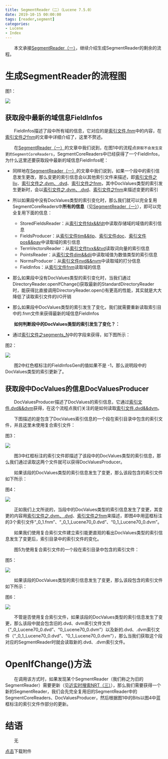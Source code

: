 ```yaml
---
title: SegmentReader（二）（Lucene 7.5.0）
date: 2019-10-15 00:00:00
tags: [reader,segment]
categories:
- Lucene
- Index
---
```


&emsp;&emsp;本文承接[SegmentReader（一）](https://www.amazingkoala.com.cn/Lucene/Index/2019/1014/SegmentReader（一）)，继续介绍生成SegmentReader的剩余的流程。

# 生成SegmentReader的流程图

图1：

<img src="http://www.amazingkoala.com.cn/uploads/lucene/index/SegmentReader/SegmentReader（二）/1.png">

## 获取段中最新的域信息FieldInfos

&emsp;&emsp;FieldInfos描述了段中所有域的信息，它对应的是[索引文件.fnm](https://www.amazingkoala.com.cn/Lucene/suoyinwenjian/2019/0606/SegmentReader（一）)中的内容，在[索引文件之fnm](https://www.amazingkoala.com.cn/Lucene/suoyinwenjian/2019/0606/SegmentReader（一）)的文章中详细介绍了，这里不赘述。

&emsp;&emsp;在[SegmentReader（一）](https://www.amazingkoala.com.cn/Lucene/Index/2019/1014/SegmentReader（一）)的文章中我们说到，在图1中的流程点`获取不会发生变更的SegmentCoreReaders`，SegmentCoreReaders中已经获得了一个FieldInfos，为什么这里还要获取段中最新的域信息FieldInfos呢：

- 同样地在[SegmentReader（一）](https://www.amazingkoala.com.cn/Lucene/Index/2019/1014/SegmentReader（一）)的文章中我们说到，如果一个段中的索引信息发生更改，那么变更的索引信息会以其他索引文件来描述，即[索引文件之liv](https://www.amazingkoala.com.cn/Lucene/suoyinwenjian/2019/0425/索引文件之liv)、[索引文件之.dvm、.dvd](https://www.amazingkoala.com.cn/Lucene/DocValues/2019/0218/DocValues/)、[索引文件之fnm](https://www.amazingkoala.com.cn/Lucene/suoyinwenjian/2019/0606/索引文件之fnm)，其中DocValues类型的索引发生更新时，会以[索引文件之.dvm、.dvd](https://www.amazingkoala.com.cn/Lucene/DocValues/2019/0218/DocValues/)、[索引文件之fnm](https://www.amazingkoala.com.cn/Lucene/suoyinwenjian/2019/0606/索引文件之fnm)来描述变更的索引
- 所以如果段中没有DocValues类型的索引变化时，那么我们就可以完全复用SegmentCoreReaders中**所有的信息**（见[SegmentReader（一）](https://www.amazingkoala.com.cn/Lucene/Index/2019/1014/SegmentReader（一）)），即可以完全复用下面的信息：

  - StoredFieldsReader：从[索引文件fdx&&fdt](https://www.amazingkoala.com.cn/Lucene/suoyinwenjian/2019/0301/38.html)中读取存储域的域值的索引信息
  - FieldsProducer：从[索引文件tim&&tip](https://www.amazingkoala.com.cn/Lucene/suoyinwenjian/2019/0401/索引文件之tim&&tip)、[索引文件doc](https://www.amazingkoala.com.cn/Lucene/suoyinwenjian/2019/0324/索引文件之doc)、[索引文件pos&&pay](https://www.amazingkoala.com.cn/Lucene/suoyinwenjian/2019/0324/索引文件之pos&&pay)中读取域的索引信息
  - TermVectorsReader：从[索引文件tvx&&tvd](https://www.amazingkoala.com.cn/Lucene/suoyinwenjian/2019/0429/索引文件之tvx&&tvd)读取词向量的索引信息
  - PointsReader：从[索引文件dim&&dii](https://www.amazingkoala.com.cn/Lucene/suoyinwenjian/2019/0424/索引文件之dim&&dii)中读取域值为数值类型的索引信息
  - NormsProducer：从[索引文件nvd&&nvm](https://www.amazingkoala.com.cn/Lucene/suoyinwenjian/2019/0305/索引文件之nvd&&nvm)中读取域的打分信息
  - FieldInfos：从[索引文件fnm](https://www.amazingkoala.com.cn/Lucene/suoyinwenjian/2019/0606/索引文件之fnm)读取域的信息
-	那么如果段中没有DocValues类型的索引变化时，当我们通过DirectoryReader.openIfChange()获取最新的StandardDirectoryReader时，能获得比直接调用DirectoryReader.open()有更高的性能，其实就是大大降低了读取索引文件的I/O开销
-	那么如果段中DocValues类型的索引发生了变化，我们就需要重新读取索引目中的.fnm文件来获得最新的域信息FieldInfos

&emsp;&emsp;**如何判断段中的DocValues类型的索引发生了变化？：**

-	通过[索引文件之segments_N](https://www.amazingkoala.com.cn/Lucene/suoyinwenjian/2019/0610/索引文件之segments_N)中的字段来获得，如下图所示：

图2：

<img src="http://www.amazingkoala.com.cn/uploads/lucene/index/SegmentReader/SegmentReader（二）/2.png">

&emsp;&emsp;图2中红色框标注的FieldInfosGen的值如果不是 -1，那么说明段中的DocValues类型的索引更新了。

## 获取段中DocValues的信息DocValuesProducer

&emsp;&emsp;DocValuesProducer描述了DocValues的索引信息，它通过[索引文件.dvd&&dvm](https://www.amazingkoala.com.cn/Lucene/DocValues/2019/0218/DocValues/)获得，在这个流程点我们关注的是如何读取[索引文件.dvd&&dvm](https://www.amazingkoala.com.cn/Lucene/DocValues/2019/0218/DocValues/)。

&emsp;&emsp;下图描述的是包含了DocValues索引信息的一个段在索引目录中包含的索引文件，并且这里未使用复合索引文件：

图3：

<img src="http://www.amazingkoala.com.cn/uploads/lucene/index/SegmentReader/SegmentReader（二）/3.png">

&emsp;&emsp;图3中红框标注的索引文件即描述了该段中的DocValues类型的索引信息，那么我们通过读取这两个文件就可以获得DocValuesProducer。

&emsp;&emsp;如果该段的DocValues类型的索引信息发生了变更，那么该段包含的索引文件如下所示：

图4：

<img src="http://www.amazingkoala.com.cn/uploads/lucene/index/SegmentReader/SegmentReader（二）/4.png">

&emsp;&emsp;正如我们上文所说的，当段中的DocValues类型的索引信息发生了变更，其变更的内容用[索引文件之.dvm、.dvd](https://www.amazingkoala.com.cn/Lucene/DocValues/2019/0218/DocValues/)、[索引文件之fnm](https://www.amazingkoala.com.cn/Lucene/suoyinwenjian/2019/0606/索引文件之fnm)来描述，即图4中用蓝框标注的3个索引文件“\_0\_1.fnm”、“\_0\_1\_Lucene70\_0.dvd”、“0\_1\_Lucene70\_0.dvm”。

&emsp;&emsp;如果我们使用复合索引文件建立索引能更直观的看出DocValues类型的索引信息发生了变更后，索引目录中的索引文件的变化。

&emsp;&emsp;图5为使用复合索引文件的一个段在索引目录中包含的索引文件：

图5：

<img src="http://www.amazingkoala.com.cn/uploads/lucene/index/SegmentReader/SegmentReader（二）/5.png">

&emsp;&emsp;如果该段的DocValues类型的索引信息发生了变更，那么该段包含的索引文件如下所示：

图6：

<img src="http://www.amazingkoala.com.cn/uploads/lucene/index/SegmentReader/SegmentReader（二）/6.png">

&emsp;&emsp;不管是否使用复合索引文件，如果该段的DocValues类型的索引信息发生了变更，那么该段中就会包含旧的.dvd、dvm索引文件文件（“\_0\_Lucene70\_0.dvd”、“0\_Lucene70\_0.dvm”）以及新的.dvd、.dvm索引文件（“\_0\_1\_Lucene70\_0.dvd”、“0\_1\_Lucene70\_0.dvm”），那么当我们获取这个段对应的SegmentReader时就会读取新的.dvd、.dvm索引文件。

# OpenIfChange()方法

&emsp;&emsp;在调用该方式时，如果发现某个SegmentReader（我们称之为旧的SegmentReader）需要更新（见[近实时搜索NRT（三）](https://www.amazingkoala.com.cn/Lucene/Index/2019/0920/NRT（三）)），那么我们需要获得一个新的SegmentReader，我们会先完全复用旧的SegmentReader中的SegmentCoreReaders、DocValuesProducer，然后根据图1中的Bits以图4中蓝框标注的索引文件作部分的更新。

# 结语

&emsp;&emsp;无

[点击](http://www.amazingkoala.com.cn/attachment/Lucene/Index/SegmentReader/SegmentReader（二）/SegmentReader（二）.zip)下载附件







